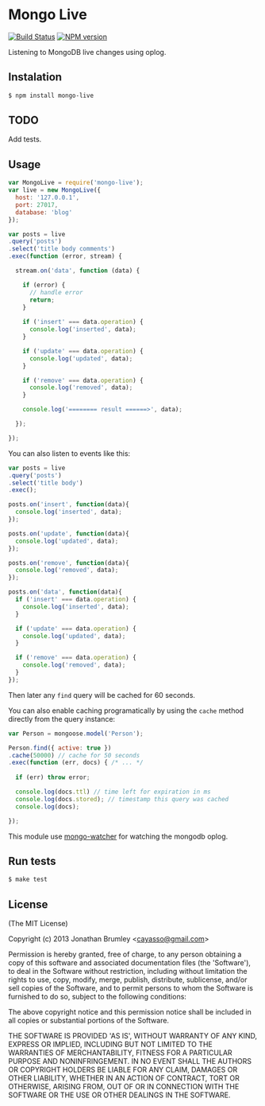 # Mongo Live

[![Build Status](https://travis-ci.org/cayasso/mongo-live.png?branch=master)](https://travis-ci.org/cayasso/mongo-live)
[![NPM version](https://badge.fury.io/js/mongo-live.png)](http://badge.fury.io/js/mongo-live)

Listening to MongoDB live changes using oplog.

## Instalation

``` bash
$ npm install mongo-live
```

## TODO

Add tests.

## Usage

``` javascript
var MongoLive = require('mongo-live');
var live = new MongoLive({
  host: '127.0.0.1',
  port: 27017,
  database: 'blog'
});

var posts = live
.query('posts')
.select('title body comments')
.exec(function (error, stream) {

  stream.on('data', function (data) {

    if (error) {
      // handle error
      return;
    }
      
    if ('insert' === data.operation) {
      console.log('inserted', data);
    }

    if ('update' === data.operation) {
      console.log('updated', data);
    }

    if ('remove' === data.operation) {
      console.log('removed', data);
    }

    console.log('======== result ======>', data);

  });

});

```

You can also listen to events like this:

```javascript
var posts = live
.query('posts')
.select('title body')
.exec();

posts.on('insert', function(data){
  console.log('inserted', data);
});

posts.on('update', function(data){
  console.log('updated', data);
});

posts.on('remove', function(data){
  console.log('removed', data);
});

posts.on('data', function(data){
  if ('insert' === data.operation) {
    console.log('inserted', data);
  }

  if ('update' === data.operation) {
    console.log('updated', data);
  }

  if ('remove' === data.operation) {
    console.log('removed', data);
  }
});
```

Then later any `find` query will be cached for 60 seconds.

You can also enable caching programatically by using the `cache` method directly from the query instance:

``` javascript
var Person = mongoose.model('Person');

Person.find({ active: true })
.cache(50000) // cache for 50 seconds
.exec(function (err, docs) { /* ... */
  
  if (err) throw error;

  console.log(docs.ttl) // time left for expiration in ms
  console.log(docs.stored); // timestamp this query was cached
  console.log(docs);

});

```

This module use [mongo-watcher](https://github.com/torchlightsoftware/mongo-watcher) for watching the mongodb oplog.

## Run tests

``` bash
$ make test
```

## License

(The MIT License)

Copyright (c) 2013 Jonathan Brumley &lt;cayasso@gmail.com&gt;

Permission is hereby granted, free of charge, to any person obtaining
a copy of this software and associated documentation files (the
'Software'), to deal in the Software without restriction, including
without limitation the rights to use, copy, modify, merge, publish,
distribute, sublicense, and/or sell copies of the Software, and to
permit persons to whom the Software is furnished to do so, subject to
the following conditions:

The above copyright notice and this permission notice shall be
included in all copies or substantial portions of the Software.

THE SOFTWARE IS PROVIDED 'AS IS', WITHOUT WARRANTY OF ANY KIND,
EXPRESS OR IMPLIED, INCLUDING BUT NOT LIMITED TO THE WARRANTIES OF
MERCHANTABILITY, FITNESS FOR A PARTICULAR PURPOSE AND NONINFRINGEMENT.
IN NO EVENT SHALL THE AUTHORS OR COPYRIGHT HOLDERS BE LIABLE FOR ANY
CLAIM, DAMAGES OR OTHER LIABILITY, WHETHER IN AN ACTION OF CONTRACT,
TORT OR OTHERWISE, ARISING FROM, OUT OF OR IN CONNECTION WITH THE
SOFTWARE OR THE USE OR OTHER DEALINGS IN THE SOFTWARE.
